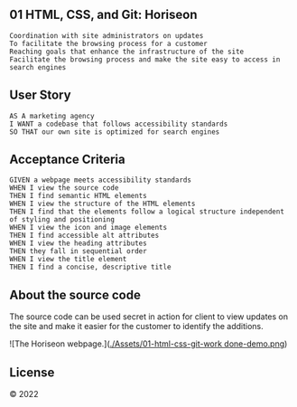 ## 01 HTML, CSS, and Git: Horiseon

```
Coordination with site administrators on updates
To facilitate the browsing process for a customer
Reaching goals that enhance the infrastructure of the site
Facilitate the browsing process and make the site easy to access in search engines
```

## User Story

```
AS A marketing agency
I WANT a codebase that follows accessibility standards
SO THAT our own site is optimized for search engines
```

## Acceptance Criteria

```
GIVEN a webpage meets accessibility standards
WHEN I view the source code
THEN I find semantic HTML elements
WHEN I view the structure of the HTML elements
THEN I find that the elements follow a logical structure independent of styling and positioning
WHEN I view the icon and image elements
THEN I find accessible alt attributes
WHEN I view the heading attributes
THEN they fall in sequential order
WHEN I view the title element
THEN I find a concise, descriptive title
```

## About the source code

The source code can be used secret in action for client to view updates on the site and make it easier for the customer to identify the additions.

![The Horiseon webpage.]([./Assets/01-html-css-git-work done-demo.png](https://github.com/amarfiguig/01-HTML-Git-CSS/blob/8083ffbfca1309d4d78987fbaebcd5b22c4ff820/Assets/01-html-css-git-work%20done-demo.png))


## License

© 2022 

